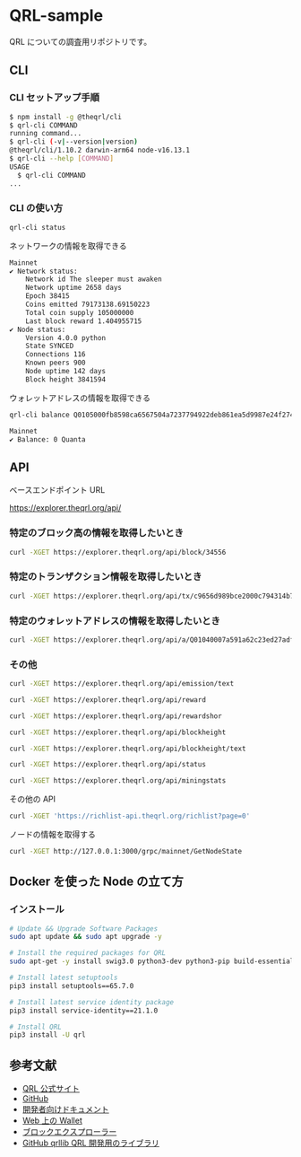 # QRL-sample

QRL についての調査用リポジトリです。

## CLI

### CLI セットアップ手順

```bash
$ npm install -g @theqrl/cli
$ qrl-cli COMMAND
running command...
$ qrl-cli (-v|--version|version)
@theqrl/cli/1.10.2 darwin-arm64 node-v16.13.1
$ qrl-cli --help [COMMAND]
USAGE
  $ qrl-cli COMMAND
...
```

### CLI の使い方

```bash
qrl-cli status
```

ネットワークの情報を取得できる

```bash
Mainnet
✔ Network status:
    Network id The sleeper must awaken
    Network uptime 2658 days
    Epoch 38415
    Coins emitted 79173138.69150223
    Total coin supply 105000000
    Last block reward 1.404955715
✔ Node status:
    Version 4.0.0 python
    State SYNCED
    Connections 116
    Known peers 900
    Node uptime 142 days
    Block height 3841594
```

ウォレットアドレスの情報を取得できる

```bash
qrl-cli balance Q0105000fb8598ca6567504a7237794922deb861ea5d9987e24f274ddba55974d87015550c356b5
```

```bash
Mainnet
✔ Balance: 0 Quanta
```

## API

ベースエンドポイント URL

https://explorer.theqrl.org/api/

### 特定のブロック高の情報を取得したいとき

```bash
curl -XGET https://explorer.theqrl.org/api/block/34556
```

### 特定のトランザクション情報を取得したいとき

```bash
curl -XGET https://explorer.theqrl.org/api/tx/c9656d989bce2000c794314b73882b0ebb99fa1fe58e7a466a8a64e7b851a4c6
```

### 特定のウォレットアドレスの情報を取得したいとき

```bash
curl -XGET https://explorer.theqrl.org/api/a/Q01040007a591a62c23ed27adfe3df8eb812ee5e4b73e47fb8471e8d78ecd9b4cadc325ca36d86e
```

### その他

```bash
curl -XGET https://explorer.theqrl.org/api/emission/text

curl -XGET https://explorer.theqrl.org/api/reward

curl -XGET https://explorer.theqrl.org/api/rewardshor

curl -XGET https://explorer.theqrl.org/api/blockheight

curl -XGET https://explorer.theqrl.org/api/blockheight/text

curl -XGET https://explorer.theqrl.org/api/status

curl -XGET https://explorer.theqrl.org/api/miningstats
```

その他の API

```bash
curl -XGET 'https://richlist-api.theqrl.org/richlist?page=0'
```

ノードの情報を取得する

```bash
curl -XGET http://127.0.0.1:3000/grpc/mainnet/GetNodeState
```

## Docker を使った Node の立て方

### インストール

```bash
# Update && Upgrade Software Packages
sudo apt update && sudo apt upgrade -y

# Install the required packages for QRL
sudo apt-get -y install swig3.0 python3-dev python3-pip build-essential pkg-config libssl-dev libffi-dev libhwloc-dev libboost-dev cmake libleveldb-dev

# Install latest setuptools
pip3 install setuptools==65.7.0

# Install latest service identity package
pip3 install service-identity==21.1.0

# Install QRL
pip3 install -U qrl
```

## 参考文献

- [QRL 公式サイト](https://www.theqrl.org/)
- [GitHub](https://www.theqrl.org/)
- [開発者向けドキュメント](https://docs.theqrl.org/)
- [Web 上の Wallet](https://wallet.theqrl.org/)
- [ブロックエクスプローラー](https://testnet-explorer.theqrl.org/)
- [GitHub qrllib QRL 開発用のライブラリ](https://github.com/theQRL/qrllib)
